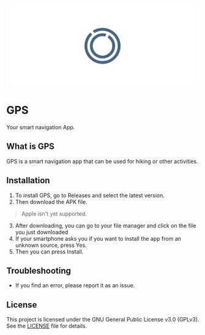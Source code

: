 ![Alt-Text](./banner.jpeg)

# GPS
Your smart navigation App.

## What is GPS

GPS is a smart navigation app that can be used for hiking or other activities.

## Installation

1. To install GPS, go to Releases and select the latest version. 
2. Then download the APK file.
> Apple isn't yet supported. 
3. After downloading, you can go to your file manager and click on the file you just downloaded
4. If your smartphone asks you if you want to install the app from an unknown source, press Yes.
5. Then you can press Install. 

## Troubleshooting

- If you find an error, please report it as an issue.

## License
This project is licensed under the GNU General Public License v3.0 (GPLv3).  
See the [LICENSE](/LICENSE) file for details.
